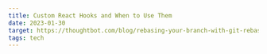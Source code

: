 ```yaml
---
title: Custom React Hooks and When to Use Them
date: 2023-01-30
target: https://thoughtbot.com/blog/rebasing-your-branch-with-git-rebase-onto
tags: tech
---
```

